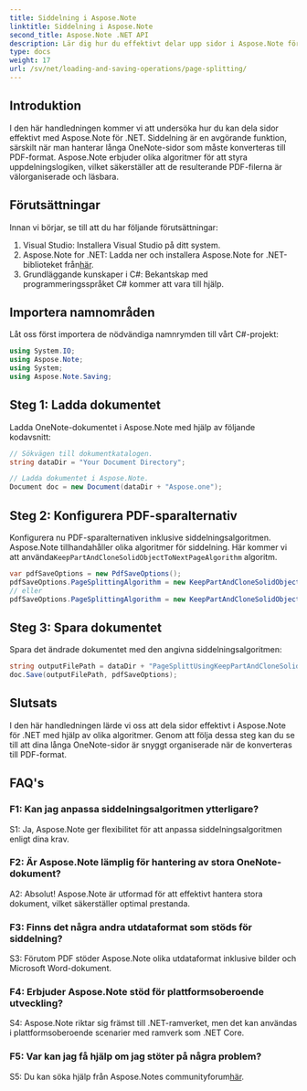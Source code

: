 ```yaml
---
title: Siddelning i Aspose.Note
linktitle: Siddelning i Aspose.Note
second_title: Aspose.Note .NET API
description: Lär dig hur du effektivt delar upp sidor i Aspose.Note för .NET med hjälp av olika algoritmer. Säkerställ snygg organisation av OneNote-dokument i PDF-format.
type: docs
weight: 17
url: /sv/net/loading-and-saving-operations/page-splitting/
---
```

## Introduktion

I den här handledningen kommer vi att undersöka hur du kan dela sidor effektivt med Aspose.Note för .NET. Siddelning är en avgörande funktion, särskilt när man hanterar långa OneNote-sidor som måste konverteras till PDF-format. Aspose.Note erbjuder olika algoritmer för att styra uppdelningslogiken, vilket säkerställer att de resulterande PDF-filerna är välorganiserade och läsbara.

## Förutsättningar

Innan vi börjar, se till att du har följande förutsättningar:

1. Visual Studio: Installera Visual Studio på ditt system.
2.  Aspose.Note for .NET: Ladda ner och installera Aspose.Note for .NET-biblioteket från[här](https://releases.aspose.com/note/net/).
3. Grundläggande kunskaper i C#: Bekantskap med programmeringsspråket C# kommer att vara till hjälp.

## Importera namnområden

Låt oss först importera de nödvändiga namnrymden till vårt C#-projekt:

```csharp
using System.IO;
using Aspose.Note;
using System;
using Aspose.Note.Saving;
```

## Steg 1: Ladda dokumentet

Ladda OneNote-dokumentet i Aspose.Note med hjälp av följande kodavsnitt:

```csharp
// Sökvägen till dokumentkatalogen.
string dataDir = "Your Document Directory";

// Ladda dokumentet i Aspose.Note.
Document doc = new Document(dataDir + "Aspose.one");
```

## Steg 2: Konfigurera PDF-sparalternativ

 Konfigurera nu PDF-sparalternativen inklusive siddelningsalgoritmen. Aspose.Note tillhandahåller olika algoritmer för siddelning. Här kommer vi att använda`KeepPartAndCloneSolidObjectToNextPageAlgorithm` algoritm.

```csharp
var pdfSaveOptions = new PdfSaveOptions();
pdfSaveOptions.PageSplittingAlgorithm = new KeepPartAndCloneSolidObjectToNextPageAlgorithm(100);
// eller
pdfSaveOptions.PageSplittingAlgorithm = new KeepPartAndCloneSolidObjectToNextPageAlgorithm(400);
```

## Steg 3: Spara dokumentet

Spara det ändrade dokumentet med den angivna siddelningsalgoritmen:

```csharp
string outputFilePath = dataDir + "PageSplittUsingKeepPartAndCloneSolidObjectToNextPageAlgorithm_out.pdf";
doc.Save(outputFilePath, pdfSaveOptions);
```

## Slutsats

I den här handledningen lärde vi oss att dela sidor effektivt i Aspose.Note för .NET med hjälp av olika algoritmer. Genom att följa dessa steg kan du se till att dina långa OneNote-sidor är snyggt organiserade när de konverteras till PDF-format.

## FAQ's

### F1: Kan jag anpassa siddelningsalgoritmen ytterligare?

S1: Ja, Aspose.Note ger flexibilitet för att anpassa siddelningsalgoritmen enligt dina krav.

### F2: Är Aspose.Note lämplig för hantering av stora OneNote-dokument?

A2: Absolut! Aspose.Note är utformad för att effektivt hantera stora dokument, vilket säkerställer optimal prestanda.

### F3: Finns det några andra utdataformat som stöds för siddelning?

S3: Förutom PDF stöder Aspose.Note olika utdataformat inklusive bilder och Microsoft Word-dokument.

### F4: Erbjuder Aspose.Note stöd för plattformsoberoende utveckling?

S4: Aspose.Note riktar sig främst till .NET-ramverket, men det kan användas i plattformsoberoende scenarier med ramverk som .NET Core.

### F5: Var kan jag få hjälp om jag stöter på några problem?

 S5: Du kan söka hjälp från Aspose.Notes communityforum[här](https://forum.aspose.com/c/note/28).